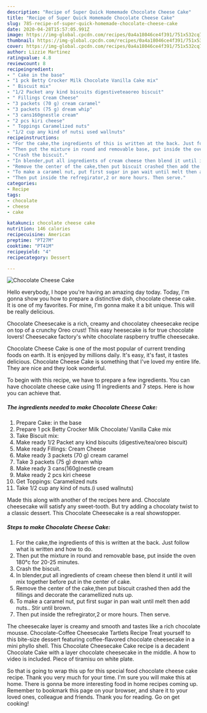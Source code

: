 ```yaml
---
description: "Recipe of Super Quick Homemade Chocolate Cheese Cake"
title: "Recipe of Super Quick Homemade Chocolate Cheese Cake"
slug: 785-recipe-of-super-quick-homemade-chocolate-cheese-cake
date: 2020-04-28T15:57:05.991Z
image: https://img-global.cpcdn.com/recipes/0a4a18046ce4f391/751x532cq70/chocolate-cheese-cake-recipe-main-photo.jpg
thumbnail: https://img-global.cpcdn.com/recipes/0a4a18046ce4f391/751x532cq70/chocolate-cheese-cake-recipe-main-photo.jpg
cover: https://img-global.cpcdn.com/recipes/0a4a18046ce4f391/751x532cq70/chocolate-cheese-cake-recipe-main-photo.jpg
author: Lizzie Martinez
ratingvalue: 4.8
reviewcount: 8
recipeingredient:
- " Cake in the base"
- "1 pck Betty Crocker Milk Chocolate Vanilla Cake mix"
- " Biscuit mix"
- "1/2 Packet any kind biscuits digestiveteaoreo biscuit"
- " Fillings Cream Cheese"
- "3 packets (70 g) cream caramel"
- "3 packets (75 g) dream whip"
- "3 cans160gnestle cream"
- "2 pcs kiri cheese"
- " Toppings Caramelized nuts"
- "1/2 cup any kind of nutsi used wallnuts"
recipeinstructions:
- "For the cake,the ingredients of this is written at the back. Just follow what is written and how to do."
- "Then put the mixture in round and removable base, put inside the oven 180°c for 20-25 minutes."
- "Crash the biscuit."
- "In blender,put all ingredients of cream cheese then blend it until it will mix together before put in the center of cake."
- "Remove the center of the cake,then put biscuit crashed then add the fillings and decorate the caramellized nuts up."
- "To make a caramel nut, put first sugar in pan wait until melt then add nuts.. Stir until brown."
- "Then put inside the refregirator,2 or more hours. Then serve."
categories:
- Recipe
tags:
- chocolate
- cheese
- cake

katakunci: chocolate cheese cake 
nutrition: 146 calories
recipecuisine: American
preptime: "PT27M"
cooktime: "PT41M"
recipeyield: "4"
recipecategory: Dessert

---
```



![Chocolate Cheese Cake](https://img-global.cpcdn.com/recipes/0a4a18046ce4f391/751x532cq70/chocolate-cheese-cake-recipe-main-photo.jpg)

Hello everybody, I hope you're having an amazing day today. Today, I'm gonna show you how to prepare a distinctive dish, chocolate cheese cake. It is one of my favorites. For mine, I'm gonna make it a bit unique. This will be really delicious.

Chocolate Cheesecake is a rich, creamy and chocolatey cheesecake recipe on top of a crunchy Oreo crust! This easy heesecake is for true chocolate lovers! Cheesecake factory&#39;s white chocolate raspberry truffle cheesecake.

Chocolate Cheese Cake is one of the most popular of current trending foods on earth. It is enjoyed by millions daily. It's easy, it's fast, it tastes delicious. Chocolate Cheese Cake is something that I've loved my entire life. They are nice and they look wonderful.


To begin with this recipe, we have to prepare a few ingredients. You can have chocolate cheese cake using 11 ingredients and 7 steps. Here is how you can achieve that.

<!--inarticleads1-->

##### The ingredients needed to make Chocolate Cheese Cake:

1. Prepare  Cake: in the base
1. Prepare 1 pck Betty Crocker Milk Chocolate/ Vanilla Cake mix
1. Take  Biscuit mix:
1. Make ready 1/2 Packet any kind biscuits (digestive/tea/oreo biscuit)
1. Make ready  Fillings: Cream Cheese
1. Make ready 3 packets (70 g) cream caramel
1. Take 3 packets (75 g) dream whip
1. Make ready 3 cans(160g)nestle cream
1. Make ready 2 pcs kiri cheese
1. Get  Toppings: Caramelized nuts
1. Take 1/2 cup any kind of nuts.(i used wallnuts)


Made this along with another of the recipes here and. Chocolate cheesecake will satisfy any sweet-tooth. But try adding a chocolaty twist to a classic dessert. This Chocolate Cheesecake is a real showstopper. 

<!--inarticleads2-->

##### Steps to make Chocolate Cheese Cake:

1. For the cake,the ingredients of this is written at the back. Just follow what is written and how to do.
1. Then put the mixture in round and removable base, put inside the oven 180°c for 20-25 minutes.
1. Crash the biscuit.
1. In blender,put all ingredients of cream cheese then blend it until it will mix together before put in the center of cake.
1. Remove the center of the cake,then put biscuit crashed then add the fillings and decorate the caramellized nuts up.
1. To make a caramel nut, put first sugar in pan wait until melt then add nuts.. Stir until brown.
1. Then put inside the refregirator,2 or more hours. Then serve.


The cheesecake layer is creamy and smooth and tastes like a rich chocolate mousse. Chocolate-Coffee Cheesecake Tartlets Recipe Treat yourself to this bite-size dessert featuring coffee-flavored chocolate cheesecake in a mini phyllo shell. This Chocolate Cheesecake Cake recipe is a decadent Chocolate Cake with a layer chocolate cheesecake in the middle. A how to video is included. Piece of tiramisu on white plate. 

So that is going to wrap this up for this special food chocolate cheese cake recipe. Thank you very much for your time. I'm sure you will make this at home. There is gonna be more interesting food in home recipes coming up. Remember to bookmark this page on your browser, and share it to your loved ones, colleague and friends. Thank you for reading. Go on get cooking!

